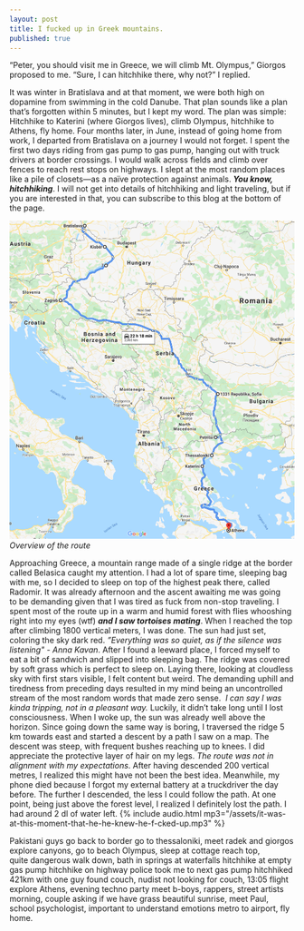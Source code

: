 ```yaml
---
layout: post
title: I fucked up in Greek mountains.
published: true
---
```

“Peter, you should visit me in Greece, we will climb Mt. Olympus,” Giorgos proposed to me.
“Sure, I can hitchhike there, why not?” I replied.

It was winter in Bratislava and at that moment, we were both high on dopamine from swimming in the cold Danube. That plan sounds like a plan that’s forgotten within 5 minutes, but I kept my word. The plan was simple: Hitchhike to Katerini (where Giorgos lives), climb Olympus, hitchhike to Athens, fly home. Four months later, in June, instead of going home from work, I departed from Bratislava on a journey I would not forget.
I spent the first two days riding from gas pump to gas pump, hanging out with truck drivers at border crossings. I would walk across fields and climb over fences to reach rest stops on highways. I slept at the most random places like a pile of closets—as a naïve protection against animals. ***You know, hitchhiking***. I will not get into details of hitchhiking and light traveling, but if you are interested in that, you can subscribe to this blog at the bottom of the page.

![Overview of the route](assets/images/overview-map.png)
*Overview of the route*

Approaching Greece, a mountain range made of a single ridge at the border called Belasica caught my attention. I had a lot of spare time, sleeping bag with me, so I decided to sleep on top of the highest peak there, called Radomir. It was already afternoon and the ascent awaiting me was going to be demanding given that I was tired as fuck from non-stop traveling. I spent most of the route up in a warm and humid forest with flies whooshing right into my eyes (wtf) ***and I saw tortoises mating***. When I reached the top after climbing 1800 vertical meters, I was done. The sun had just set, coloring the sky dark red. *”Everything was so quiet, as if the silence was listening" - Anna Kavan*. After I found a leeward place, I forced myself to eat a bit of sandwich and slipped into sleeping bag. The ridge was covered by soft grass which is perfect to sleep on. Laying there, looking at cloudless sky with first stars visible, I felt content but weird. The demanding uphill and tiredness from preceding days resulted in my mind being an uncontrolled stream of the most random words that made zero sense. 
*I can say I was kinda tripping, not in a pleasant way.*
Luckily, it didn’t take long until I lost consciousness. When I woke up, the sun was already well above the horizon. Since going down the same way is boring, I traversed the ridge 5 km towards east and started a descent by a path I saw on a map. The descent was steep, with frequent bushes reaching up to knees. I did appreciate the protective layer of hair on my legs. *The route was not in alignment with my expectations*. After having descended 200 vertical metres, I realized this might have not been the best idea. Meanwhile, my phone died because I forgot my external battery at a truckdriver the day before. The further I descended, the less I could follow the path. At one point, being just above the forest level, I realized I definitely lost the path. I had around 2 dl of water left. {% include audio.html mp3="/assets/it-was-at-this-moment-that-he-he-knew-he-f-cked-up.mp3" %}

Pakistani guys
go back to border
go to thessaloniki, meet radek and giorgos
explore canyons, go to beach
Olympus, sleep at cottage
reach top, quite dangerous
walk down, bath in springs at waterfalls
hitchhike at empty gas pump
hitchhike on highway
police took me to next gas pump
hitchhiked 421km with one guy
found couch, nudist
not looking for couch, 13:05 flight
explore Athens, evening techno party
meet b-boys, rappers, street artists
morning, couple asking if we have grass
beautiful sunrise, meet Paul, school psychologist, important to understand emotions
metro to airport, fly home.
    
